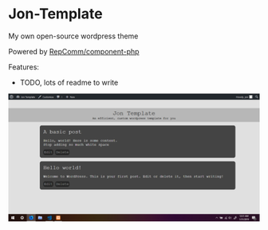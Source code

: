 # Jon-Template
My own open-source wordpress theme

Powered by [RepComm/component-php](https://github.com/RepComm/component-php)

Features:
- TODO, lots of readme to write

![alt text](preview.png)